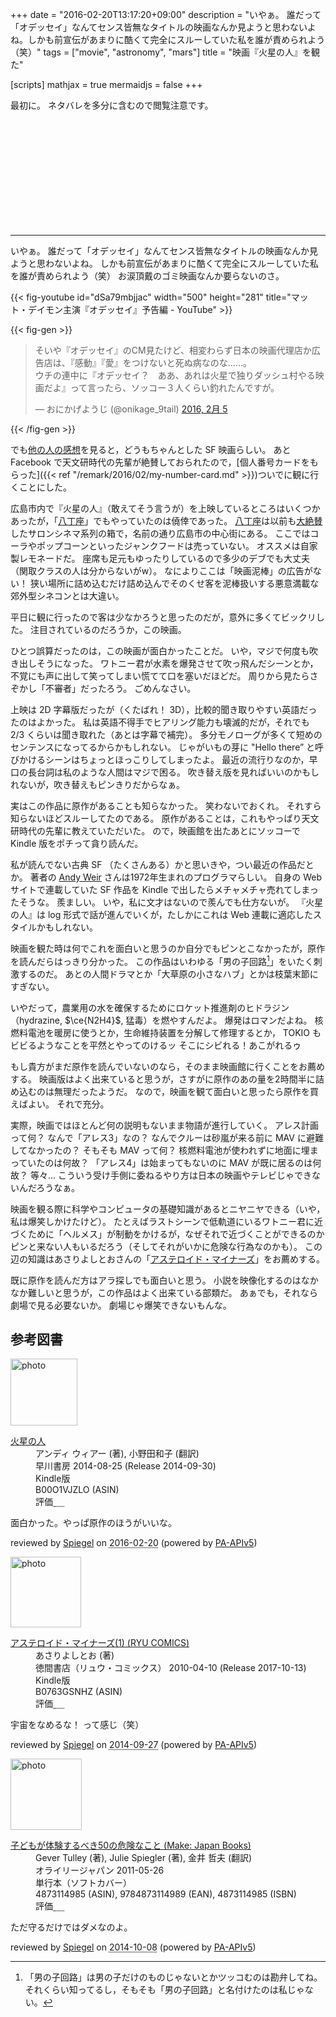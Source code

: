 +++
date = "2016-02-20T13:17:20+09:00"
description = "いやぁ。 誰だって「オデッセイ」なんてセンス皆無なタイトルの映画なんか見ようと思わないよね。しかも前宣伝があまりに酷くて完全にスルーしていた私を誰が責められよう（笑）"
tags = ["movie", "astronomy", "mars"]
title = "映画『火星の人』を観た"

[scripts]
  mathjax = true
  mermaidjs = false
+++

最初に。
ネタバレを多分に含むので閲覧注意です。

<br>
<br>
<br>
<br>
<br>
<br>
<br>
<br>
<br>
<br>

------

いやぁ。
誰だって「オデッセイ」なんてセンス皆無なタイトルの映画なんか見ようと思わないよね。
しかも前宣伝があまりに酷くて完全にスルーしていた私を誰が責められよう（笑） お涙頂戴のゴミ映画なんか要らないのさ。

{{< fig-youtube id="dSa79mbjjac" width="500" height="281" title="マット・デイモン主演『オデッセイ』予告編 - YouTube" >}}

{{< fig-gen >}}
<blockquote class="twitter-tweet" data-lang="ja"><p lang="ja" dir="ltr">そいや『オデッセイ』のCM見たけど、相変わらず日本の映画代理店か広告店は、『感動』『愛』をつけないと死ぬ病なのな……。<br>ウチの連中に『オデッセイ？　ああ、あれは火星で独りダッシュ村やる映画だよ』って言ったら、ソッコー３人くらい釣れたんですが。</p>&mdash; おにかげようじ (@onikage_9tail) <a href="https://twitter.com/onikage_9tail/status/695633546669522945">2016, 2月 5</a></blockquote>
{{< /fig-gen >}}

でも[他の人の感想](http://d.hatena.ne.jp/yomoyomo/20160207/themartian)を見ると，どうもちゃんとした SF 映画らしい。
あと Facebook で天文研時代の先輩が絶賛しておられたので，[個人番号カードをもらった]({{< ref "/remark/2016/02/my-number-card.md" >}})ついでに観に行くことにした。

広島市内で『火星の人』（敢えてそう言うが）を上映しているところはいくつかあったが，「[八丁座]」でもやっていたのは僥倖であった。
[八丁座]は以前も[大絶賛](https://baldanders.info/blog/000833/)したサロンシネマ系列の箱で，名前の通り広島市の中心街にある。
ここではコーラやポップコーンといったジャンクフードは売っていない。
オススメは自家製レモネードだ。
座席も足元もゆったりしているので多少のデブでも大丈夫（関取クラスの人は分からないがw）。
なによりここは「映画泥棒」の広告がない！ 狭い場所に詰め込むだけ詰め込んでそのくせ客を泥棒扱いする悪意満載な郊外型シネコンとは大違い。

平日に観に行ったので客は少なかろうと思ったのだが，意外に多くてビックリした。
注目されているのだろうか，この映画。

ひとつ誤算だったのは，この映画が面白かったことだ。
いや，マジで何度も吹き出しそうになった。
ワトニー君が水素を爆発させて吹っ飛んだシーンとか，不覚にも声に出して笑ってしまい慌てて口を塞いだほどだ。
周りから見たらさぞかし「不審者」だったろう。
ごめんなさい。

上映は 2D 字幕版だったが（くたばれ！ 3D），比較的聞き取りやすい英語だったのはよかった。
私は英語不得手でヒアリング能力も壊滅的だが，それでも 2/3 くらいは聞き取れた（あとは字幕で補完）。
多分モノローグが多くて短めのセンテンスになってるからかもしれない。
じゃがいもの芽に "Hello there” と呼びかけるシーンはちょっとほっこりしてしまったよ。
最近の流行りなのか，早口の長台詞は私のような人間はマジで困る。
吹き替え版を見ればいいのかもしれないが，吹き替えもピンきりだからなぁ。

実はこの作品に原作があることも知らなかった。
笑わないでおくれ。
それすら知らないほどスルーしてたのである。
原作があることは，これもやっぱり天文研時代の先輩に教えていただいた。
ので，映画館を出たあとにソッコーで Kindle 版をポチって貪り読んだ。

私が読んでない古典 SF （たくさんある）かと思いきや，つい最近の作品だとか。
著者の [Andy Weir](https://ja.wikipedia.org/wiki/%E3%82%A2%E3%83%B3%E3%83%87%E3%82%A3%E3%83%BB%E3%82%A6%E3%82%A3%E3%82%A2%E3%83%BC) さんは1972年生まれのプログラマらしい。
自身の Web サイトで連載していた SF 作品を Kindle で出したらメチャメチャ売れてしまったそうな。
羨ましい。
いや，私に文才はないので羨んでも仕方ないが。
『火星の人』は log 形式で話が進んでいくが，たしかにこれは Web 連載に適応したスタイルかもしれない。

映画を観た時は何でこれを面白いと思うのか自分でもピンとこなかったが，原作を読んだらはっきり分かった。
この作品はいわゆる「男の子回路[^a]」をいたく刺激するのだ。
あとの人間ドラマとか「大草原の小さなハブ」とかは枝葉末節にすぎない。

[^a]: 「男の子回路」は男の子だけのものじゃないとかツッコむのは勘弁してね。それくらい知ってるし，そもそも「男の子回路」と名付けたのは私じゃない。

いやだって，農業用の水を確保するためにロケット推進剤のヒドラジン（hydrazine, $\ce{N2H4}$, 猛毒）を燃やすんだよ。
爆発はロマンだよね。
核燃料電池を暖房に使うとか，生命維持装置を分解して修理するとか， TOKIO もビビるようなことを平然とやってのけるッ そこにシビれる！あこがれるゥ

もし貴方がまだ原作を読んでいないのなら，そのまま映画館に行くことをお薦めする。
映画版はよく出来ていると思うが，さすがに原作のあの量を2時間半に詰め込むのは無理だったようだ。
なので，映画を観て面白いと思ったら原作を買えばよい。
それで充分。

実際，映画ではほとんど何の説明もないまま物語が進行していく。
アレス計画って何？ なんで「アレス3」なの？ なんでクルーは砂嵐が来る前に MAV に避難してなかったの？ そもそも MAV って何？ 核燃料電池が使われずに地面に埋まっていたのは何故？ 「アレス4」は始まってもないのに MAV が既に居るのは何故？ 等々...
こういう受け手側に委ねるやり方は日本の映画やテレビじゃできないんだろうなぁ。

映画を観る際に科学やコンピュータの基礎知識があるとニヤニヤできる（いや，私は爆笑しかけたけど）。
たとえばラストシーンで低軌道にいるワトニー君に近づくために「ヘルメス」が制動をかけるが，なぜそれで近づくことができるのかピンと来ない人もいるだろう（そしてそれがいかに危険な行為なのかも）。
この辺の知識はあさりよしとおさんの「[アステロイド・マイナーズ](https://www.amazon.co.jp/%E3%82%A2%E3%82%B9%E3%83%86%E3%83%AD%E3%82%A4%E3%83%89%E3%83%BB%E3%83%9E%E3%82%A4%E3%83%8A%E3%83%BC%E3%82%BA/dp/B077LH3RL8?SubscriptionId=AKIAJYVUJ3DMTLAECTHA&tag=baldandersinf-22&linkCode=xm2&camp=2025&creative=165953&creativeASIN=B077LH3RL8)」をお薦めする。

既に原作を読んだ方はアラ探しでも面白いと思う。
小説を映像化するのはなかなか難しいと思うが，この作品はよく出来ている部類だ。
あぁでも，それなら劇場で見る必要ないか。
劇場じゃ爆笑できないもんな。

[八丁座]: http://johakyu.co.jp/theater/hatchoza.html "八丁座 | 広島の映画館サロンシネマ、シネツイン、八丁座"

## 参考図書

<div class="hreview">
  <div class="photo"><a class="item url" href="https://www.amazon.co.jp/dp/B00O1VJZLO?tag=baldandersinf-22&linkCode=ogi&th=1&psc=1"><img src="https://m.media-amazon.com/images/I/51DLzSbrC9L._SL160_.jpg" width="107" alt="photo"></a></div>
  <dl class="fn">
    <dt><a href="https://www.amazon.co.jp/dp/B00O1VJZLO?tag=baldandersinf-22&linkCode=ogi&th=1&psc=1">火星の人</a></dt>
    <dd>アンディ ウィアー (著), 小野田和子 (翻訳)</dd>
    <dd>早川書房 2014-08-25 (Release 2014-09-30)</dd>
    <dd>Kindle版</dd>
    <dd>B00O1VJZLO (ASIN)</dd>
    <dd>評価<abbr class="rating fa-sm" title="4">&nbsp;<i class="fas fa-star"></i>&nbsp;<i class="fas fa-star"></i>&nbsp;<i class="fas fa-star"></i>&nbsp;<i class="fas fa-star"></i>&nbsp;<i class="far fa-star"></i></abbr></dd>
  </dl>
  <p class="description">面白かった。やっぱ原作のほうがいいな。</p>
  <p class="powered-by">reviewed by <a href='#maker' class='reviewer'>Spiegel</a> on <abbr class="dtreviewed" title="2016-02-20">2016-02-20</abbr> (powered by <a href="https://affiliate.amazon.co.jp/assoc_credentials/home">PA-APIv5</a>)</p>
</div>

<div class="hreview">
  <div class="photo"><a class="item url" href="https://www.amazon.co.jp/dp/B0763GSNHZ?tag=baldandersinf-22&linkCode=ogi&th=1&psc=1"><img src="https://m.media-amazon.com/images/I/61XuZfLj08L._SL160_.jpg" width="113" alt="photo"></a></div>
  <dl class="fn">
    <dt><a href="https://www.amazon.co.jp/dp/B0763GSNHZ?tag=baldandersinf-22&linkCode=ogi&th=1&psc=1">アステロイド・マイナーズ(1) (RYU COMICS)</a></dt>
    <dd>あさりよしとお (著)</dd>
    <dd>徳間書店（リュウ・コミックス） 2010-04-10 (Release 2017-10-13)</dd>
    <dd>Kindle版</dd>
    <dd>B0763GSNHZ (ASIN)</dd>
    <dd>評価<abbr class="rating fa-sm" title="5">&nbsp;<i class="fas fa-star"></i>&nbsp;<i class="fas fa-star"></i>&nbsp;<i class="fas fa-star"></i>&nbsp;<i class="fas fa-star"></i>&nbsp;<i class="fas fa-star"></i></abbr></dd>
  </dl>
  <p class="description">宇宙をなめるな！ って感じ（笑）</p>
  <p class="powered-by">reviewed by <a href='#maker' class='reviewer'>Spiegel</a> on <abbr class="dtreviewed" title="2014-09-27">2014-09-27</abbr> (powered by <a href="https://affiliate.amazon.co.jp/assoc_credentials/home">PA-APIv5</a>)</p>
</div>

<div class="hreview">
  <div class="photo"><a class="item url" href="https://www.amazon.co.jp/dp/4873114985?tag=baldandersinf-22&linkCode=ogi&th=1&psc=1"><img src="https://m.media-amazon.com/images/I/512xgQsxaML._SL160_.jpg" width="114" alt="photo"></a></div>
  <dl class="fn">
    <dt><a href="https://www.amazon.co.jp/dp/4873114985?tag=baldandersinf-22&linkCode=ogi&th=1&psc=1">子どもが体験するべき50の危険なこと (Make: Japan Books)</a></dt>
    <dd>Gever Tulley (著), Julie Spiegler (著), 金井 哲夫 (翻訳)</dd>
    <dd>オライリージャパン 2011-05-26</dd>
    <dd>単行本（ソフトカバー）</dd>
    <dd>4873114985 (ASIN), 9784873114989 (EAN), 4873114985 (ISBN)</dd>
    <dd>評価<abbr class="rating fa-sm" title="4">&nbsp;<i class="fas fa-star"></i>&nbsp;<i class="fas fa-star"></i>&nbsp;<i class="fas fa-star"></i>&nbsp;<i class="fas fa-star"></i>&nbsp;<i class="far fa-star"></i></abbr></dd>
  </dl>
  <p class="description">ただ守るだけではダメなのよ。</p>
  <p class="powered-by">reviewed by <a href='#maker' class='reviewer'>Spiegel</a> on <abbr class="dtreviewed" title="2014-10-08">2014-10-08</abbr> (powered by <a href="https://affiliate.amazon.co.jp/assoc_credentials/home">PA-APIv5</a>)</p>
</div>
